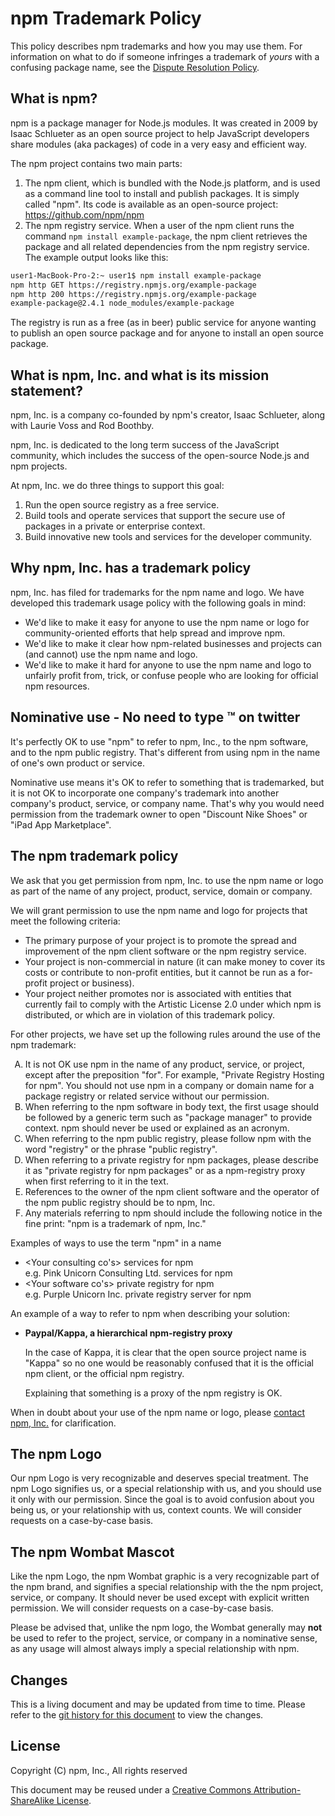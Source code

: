 # npm Trademark Policy

This policy describes npm trademarks and how you may use them.
For information on what to do if someone infringes a trademark of
_yours_ with a confusing package name, see the [Dispute Resolution
Policy](https://www.npmjs.com/policies/disputes).

## What is npm?

npm is a package manager for Node.js modules.   It was created in 2009
by Isaac Schlueter as an open source project to help JavaScript
developers share modules (aka packages) of code in a very easy and
efficient way.

The npm project contains two main parts:

1. The npm client, which is bundled with the Node.js platform, and is
   used as a command line tool to install and publish packages.  It is
   simply called "npm".  Its code is available as an open-source
   project: https://github.com/npm/npm
2. The npm registry service.   When a user of the npm client runs the
   command `npm install example-package`, the npm client retrieves the
   package and all related dependencies from the npm registry service.
   The example output looks like this:

```BASH
user1-MacBook-Pro-2:~ user1$ npm install example-package
npm http GET https://registry.npmjs.org/example-package
npm http 200 https://registry.npmjs.org/example-package
example-package@2.4.1 node_modules/example-package
```

The registry is run as a free (as in beer) public service for anyone
wanting to publish an open source package and for anyone to install an
open source package.

## What is npm, Inc. and what is its mission statement?

npm, Inc. is a company co-founded by npm's creator, Isaac Schlueter,
along with Laurie Voss and Rod Boothby.

npm, Inc. is dedicated to the long term success of the JavaScript
community, which includes the success of the open-source Node.js and
npm projects.

At npm, Inc. we do three things to support this goal:

1.	Run the open source registry as a free service.
2.	Build tools and operate services that support the secure use of
    packages in a private or enterprise context.
3.	Build innovative new tools and services for the developer
    community.

## Why npm, Inc. has a trademark policy

npm, Inc. has filed for trademarks for the npm name and logo. We have
developed this trademark usage policy with the following goals in
mind:

* We'd like to make it easy for anyone to use the npm name or logo for
  community-oriented efforts that help spread and improve npm.
* We'd like to make it clear how npm-related businesses and projects
  can (and cannot) use the npm name and logo.
* We'd like to make it hard for anyone to use the npm name and logo to
  unfairly profit from, trick, or confuse people who are looking for
  official npm resources.

## Nominative use - No need to type ™ on twitter

It's perfectly OK to use "npm" to refer to npm, Inc., to the npm
software, and to the npm public registry.  That's different from using
npm in the name of one's own product or service.

Nominative use means it's OK to refer to something that is
trademarked, but it is not OK to incorporate one company's trademark
into another company's product, service, or company name.   That's why
you would need permission from the trademark owner to open "Discount
Nike Shoes" or "iPad App Marketplace".

## The npm trademark policy

We ask that you get permission from npm, Inc. to use the npm name or
logo as part of the name of any project, product, service, domain or
company.

We will grant permission to use the npm name and logo for projects
that meet the following criteria:

* The primary purpose of your project is to promote the spread and
  improvement of the npm client software or the npm registry service.
* Your project is non-commercial in nature (it can make money to cover
  its costs or contribute to non-profit entities, but it cannot be run
  as a for-profit project or business).
* Your project neither promotes nor is associated with entities that
  currently fail to comply with the Artistic License 2.0 under which
  npm is distributed, or which are in violation of this trademark
  policy.

For other projects, we have set up the following rules around the use
of the npm trademark:

<OL type="A">
<LI>It is not OK use npm in the name of any product, service, or
project, except after the preposition "for". For example, "Private
Registry Hosting for npm". You should not use npm in a company or
domain name for a package registry or related service without our
permission.</LI>
<LI>When referring to the npm software in body text, the first usage
should be followed by a generic term such as "package manager" to
provide context. npm should never be used or explained as an
acronym.</LI>
<LI>When referring to the npm public registry, please follow npm with
the word "registry" or the phrase "public registry".</LI>
<LI>When referring to a private registry for npm packages, please
describe it as "private registry for npm packages" or as a
npm-registry proxy when first referring to it in the text.</LI>
<LI>References to the owner of the npm client software and the
operator of the npm public registry should be to npm, Inc.</LI>
<LI>Any materials referring to npm should include the following notice
in the fine print: "npm is a trademark of npm, Inc."</LI></OL>

Examples of ways to use the term "npm" in a name

* <Your consulting co's> services for npm  
  e.g. Pink Unicorn Consulting Ltd. services for npm
* <Your software co's> private registry for npm  
  e.g. Purple Unicorn Inc. private registry server for npm

An example of a way to refer to npm when describing your solution:

* **Paypal/Kappa, a hierarchical npm-registry proxy**

    In the case of Kappa, it is clear that the open source project
    name is "Kappa" so no one would be reasonably confused that it is
    the official npm client, or the official npm registry.

    Explaining that something is a proxy of the npm registry is OK.

When in doubt about your use of the npm name or logo, please [contact
npm, Inc.](https://www.npmjs.com/contact) for clarification.

## The npm Logo

Our npm Logo is very recognizable and deserves special treatment. The
npm Logo signifies us, or a special relationship with us, and you
should use it only with our permission. Since the goal is to avoid
confusion about you being us, or your relationship with us, context
counts. We will consider requests on a case-by-case basis.

## The npm Wombat Mascot

Like the npm Logo, the npm Wombat graphic is a very recognizable
part of the npm brand, and signifies a special relationship with the
the npm project, service, or company.  It should never be used except
with explicit written permission.  We will consider requests on a
case-by-case basis.

Please be advised that, unlike the npm logo, the Wombat generally may
**not** be used to refer to the project, service, or company in a
nominative sense, as any usage will almost always imply a special
relationship with npm.

## Changes

This is a living document and may be updated from time to time.
Please refer to the [git history for this
document](https://github.com/npm/policies/commits/master/trademark.md)
to view the changes.

## License

Copyright (C) npm, Inc., All rights reserved

This document may be reused under a [Creative Commons
Attribution-ShareAlike
License](https://creativecommons.org/licenses/by-sa/4.0/).
